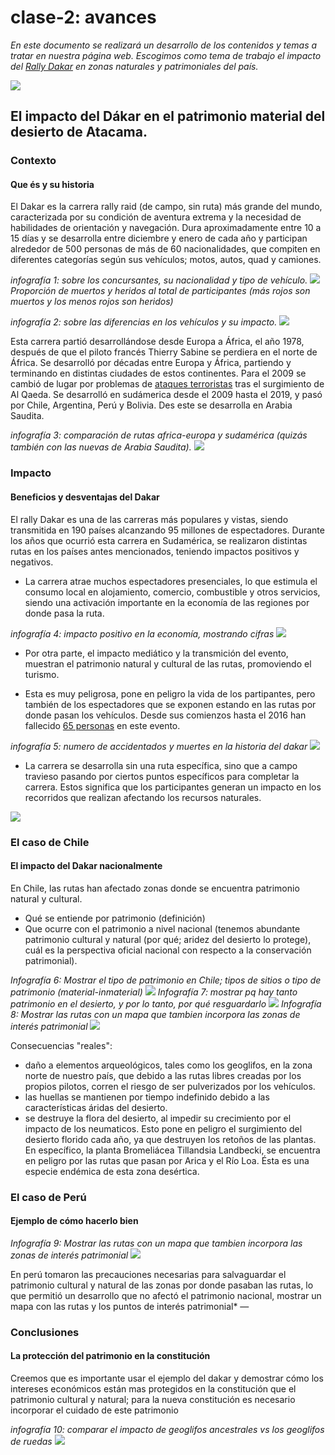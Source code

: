 # clase-2: avances
*En este documento se realizará un desarrollo de los contenidos y temas a tratar en nuestra página web. Escogimos como tema de trabajo el impacto del [Rally Dakar](https://www.dakar.com/es/universo-dakar/lacarrera) en zonas naturales y patrimoniales del país.*

<img src="https://www.fundaciondesiertoatacama.cl/wp-content/uploads/2016/10/12-chug-chug-este-1.jpg" class="img-fluid" />

## El impacto del Dákar en el patrimonio material del desierto de Atacama.

### Contexto
#### Que és y su historia
El Dakar es la carrera rally raid (de campo, sin ruta) más grande del mundo, caracterizada por su condición de aventura extrema y la necesidad de habilidades de orientación y navegación. Dura aproximadamente entre 10 a 15 días y se desarrolla entre diciembre y enero de cada año y participan alrededor de 500 personas de más de 60 nacionalidades, que compiten en diferentes categorías según sus vehículos; motos, autos, quad y camiones.

*infografía 1: sobre los concursantes, su nacionalidad y tipo de vehículo.*
      <img src="img/info1.jpg">
*Proporción de muertos y heridos al total de participantes (más rojos son muertos y los menos rojos son heridos)*

*infografía 2: sobre las diferencias en los vehículos y su impacto.* 
      <img src="img/info2.jpg">

Esta carrera partió desarrollándose desde Europa a África, el año 1978, después de que el piloto francés Thierry Sabine se perdiera en el norte de África. Se desarrolló por décadas entre Europa y África, partiendo y terminando en distintas ciudades de estos continentes. Para el 2009 se cambió de lugar por problemas de [ataques terroristas](https://www.biobiochile.cl/noticias/2012/12/30/por-que-el-dakar-dejo-africa-y-se-vino-a-correr-a-sudamerica.shtml) tras el surgimiento de Al Qaeda. Se desarrolló en sudámerica desde el 2009 hasta el 2019, y pasó por Chile, Argentina, Perú y Bolivia. Des este se desarrolla en Arabia Saudita.

*infografía 3: comparación de rutas africa-europa y sudamérica (quizás también con las nuevas de Arabia Saudita).*
      <img src="img/info3.jpg">

### Impacto
#### Beneficios y desventajas del Dakar
El rally Dakar es una de las carreras más populares y vistas, siendo transmitida en 190 países alcanzando 95 millones de espectadores. Durante los años que ocurrió esta carrera en Sudamérica, se realizaron distintas rutas en los países antes mencionados, teniendo impactos positivos y negativos.

- La carrera atrae muchos espectadores presenciales, lo que estimula el consumo local en alojamiento, comercio, combustible y otros servicios, siendo una activación importante en la economía de las regiones por donde pasa la ruta.

*infografía 4: impacto positivo en la economía, mostrando cifras*
      <img src="img/info4.jpg">

- Por otra parte, el impacto mediático y la transmición del evento, muestran el patrimonio natural y cultural de las rutas, promoviendo el turismo.

- Esta es muy peligrosa, pone en peligro la vida de los partipantes, pero también de los espectadores que se exponen estando en las rutas por donde pasan los vehículos. Desde sus comienzos hasta el 2016 han fallecido [65 personas](https://www.lainformacion.com/deporte/la-cifra-de-muertos-en-el-dakar-se-eleva-hasta-65-con-nueve-ninos-entre-ellos_u54iBWqIKhV1CbGTQlhwP5/) en este evento.

*infografía 5: numero de accidentados y muertes en la historia del dakar*
      <img src="img/info5.jpg">

- La carrera se desarrolla sin una ruta específica, sino que a campo travieso pasando por ciertos puntos específicos para completar la carrera. Estos significa que los participantes generan un impacto en los recorridos que realizan afectando los recursos naturales.

<img src="https://elotroladodelascarreras.files.wordpress.com/2017/01/dakar_argentina_-_chile_2011-e1545754498406.jpg" class="img-fluid" />

### El caso de Chile
#### El impacto del Dakar nacionalmente

En Chile, las rutas han afectado zonas donde se encuentra patrimonio natural y cultural. 
- Qué se entiende por patrimonio (definición)
- Que ocurre con el patrimonio a nivel nacional (tenemos abundante patrimonio cultural y natural (por qué; aridez del desierto lo protege), cuál es la perspectiva oficial nacional con respecto a la conservación patrimonial).

*Infografía 6: Mostrar el tipo de patrimonio en Chile; tipos de sitios o tipo de patrimonio (material-inmaterial)*
      <img src="img/info6.jpg">
*Infografía 7: mostrar pq hay tanto patrimonio en el desierto, y por lo tanto, por qué resguardarlo*
      <img src="img/info7.jpg">
*Infografía 8: Mostrar las rutas con un mapa que tambien incorpora las zonas de interés patrimonial*
      <img src="img/info8.jpg">


Consecuencias "reales":
- daño a elementos arqueológicos, tales como los geoglifos, en la zona norte de nuestro país, que debido a las rutas libres creadas por los propios pilotos, corren el riesgo de ser pulverizados por los vehículos. 
- las huellas se mantienen por tiempo indefinido debido a las características áridas del desierto.
- se destruye la flora del desierto, al impedir su crecimiento por el impacto de los neumaticos. Esto pone en peligro el surgimiento del desierto florido cada año, ya que destruyen los retoños de las plantas. En específico, la planta Bromeliácea Tillandsia Landbecki, se encuentra en peligro por las rutas que pasan por Arica y el Río Loa. Ésta es una especie endémica de esta zona desértica.

### El caso de Perú
#### Ejemplo de cómo hacerlo bien

*Infografía 9: Mostrar las rutas con un mapa que tambien incorpora las zonas de interés patrimonial*
      <img src="img/info9.jpg">

En perú tomaron las precauciones necesarias para salvaguardar el patrimonio cultural y natural de las zonas por donde pasaban las rutas, lo que permitió un desarrollo que no afectó el patrimonio nacional, mostrar un mapa con las rutas y los puntos de interés patrimonial* —

### Conclusiones
#### La protección del patrimonio en la constitución

Creemos que es importante usar el ejemplo del dakar y demostrar cómo los intereses económicos están mas protegidos en la constitución que el patrimonio cultural y natural; para la nueva constitución es necesario incorporar el cuidado de este patrimonio
 
*infografía 10: comparar el impacto de geoglifos ancestrales vs los geoglifos de ruedas*
      <img src="img/info10.jpg">
